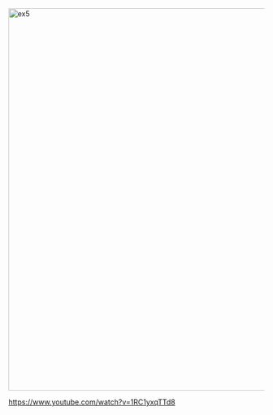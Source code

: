 
<img width="1594" height="753" alt="ex5" src="https://github.com/user-attachments/assets/b557e0f2-1cb1-47b9-85cc-7a876b593804" />


https://www.youtube.com/watch?v=1RC1yxqTTd8
